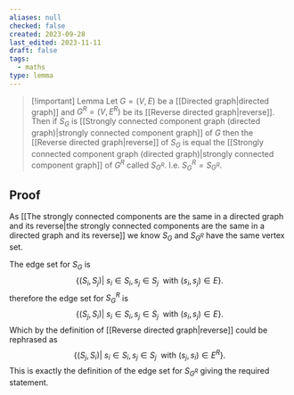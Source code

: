 ```yaml
---
aliases: null
checked: false
created: 2023-09-28
last_edited: 2023-11-11
draft: false
tags:
  - maths
type: lemma
---
```

> [!important] Lemma
> Let $G = (V,E)$ be a [[Directed graph|directed graph]] and $G^R= (V,E^R)$ be its [[Reverse directed graph|reverse]]. Then if $S_G$ is [[Strongly connected component graph (directed graph)|strongly connected component graph]] of $G$ then the [[Reverse directed graph|reverse]] of $S_G$ is equal the [[Strongly connected component graph (directed graph)|strongly connected component graph]] of $G^R$ called $S_{G^R}$. I.e. $S_G^R = S_{G^R}$.

## Proof

As [[The strongly connected components are the same in a directed graph and its reverse|the strongly connected components are the same in a directed graph and its reverse]] we know $S_G$ and $S_{G^R}$ have the same vertex set.

The edge set for $S_G$ is
$$\{(S_i, S_j) \vert \ s_i \in S_i, s_j \in S_j\ \mbox{ with } (s_i, s_j) \in E\}.$$
therefore the edge set for $S_G^R$ is
$$\{(S_j, S_i) \vert \ s_i \in S_i, s_j \in S_j\ \mbox{ with } (s_i, s_j) \in E\}.$$
Which by the definition of [[Reverse directed graph|reverse]] could be rephrased as
$$\{(S_j, S_i) \vert \ s_i \in S_i, s_j \in S_j\ \mbox{ with } (s_j, s_i) \in E^R\}.$$
This is exactly the definition of the edge set for $S_{G^R}$ giving the required statement.

